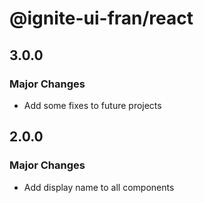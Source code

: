 # @ignite-ui-fran/react

## 3.0.0

### Major Changes

- Add some fixes to future projects

## 2.0.0

### Major Changes

- Add display name to all components
